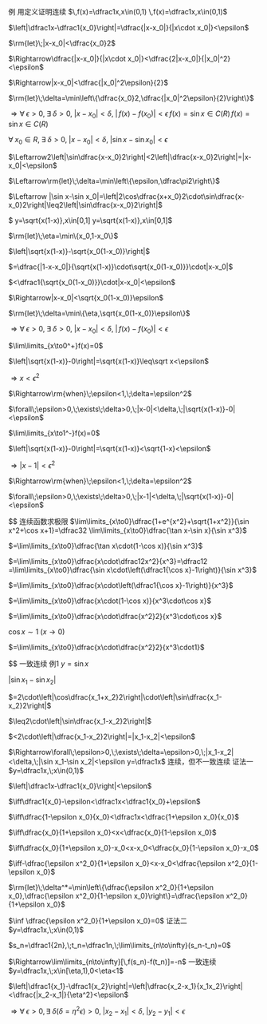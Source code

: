 例
   用定义证明连续
$\,f(x)=\dfrac1x,x\in(0,1)          \,f(x)=\dfrac1x,x\in(0,1)$

$\left|\dfrac1x-\dfrac1{x_0}\right|=\dfrac{|x-x_0|}{|x\cdot x_0|}<\epsilon$

$\rm{let}\;|x-x_0|<\dfrac{x_0}2$

$\Rightarrow\dfrac{|x-x_0|}{|x\cdot x_0|}<\dfrac{2|x-x_0|}{|x_0|^2}<\epsilon$

$\Rightarrow|x-x_0|<\dfrac{|x_0|^2\epsilon}{2}$

$\rm{let}\;\delta=\min\left\{\dfrac{x_0}2,\dfrac{|x_0|^2\epsilon}{2}\right\}$

$\Rightarrow\forall\;\epsilon>0,\;\exists\;\delta>0,\;|x-x_0|<\delta,\;|\,f(x)-f(x_0)|<\epsilon       \,f(x)=\sin x\in C(R)          \,f(x)=\sin x\in C(R)$

$\forall\;x_0\in R,\;\exists\;\delta>0,\;|x-x_0|<\delta,\;|\sin x-\sin x_0|<\epsilon$

$\Leftarrow2\left|\sin\dfrac{x-x_0}2\right|<2\left|\dfrac{x-x_0}2\right|=|x-x_0|<\epsilon$

$\Leftarrow\rm{let}\;\delta=\min\left\{\epsilon,\dfrac\pi2\right\}$

$\Leftarrow |\sin x-\sin x_0|=\left|2\cos\dfrac{x+x_0}2\cdot\sin\dfrac{x-x_0}2\right|\leq2\left|\sin\dfrac{x-x_0}2\right|$

$       y=\sqrt{x(1-x)},x\in[0,1]          y=\sqrt{x(1-x)},x\in[0,1]$

$\rm{let}\;\eta=\min\{x_0,1-x_0\}$

$\left|\sqrt{x(1-x)}-\sqrt{x_0(1-x_0)}\right|$

$=\dfrac{|1-x-x_0|}{\sqrt{x(1-x)}\cdot\sqrt{x_0(1-x_0)}}\cdot|x-x_0|$

$<\dfrac1{\sqrt{x_0(1-x_0)}}\cdot|x-x_0|<\epsilon$

$\Rightarrow|x-x_0|<\sqrt{x_0(1-x_0)}\epsilon$

$\rm{let}\;\delta=\min\{\eta,\sqrt{x_0(1-x_0)}\epsilon\}$

$\Rightarrow\forall\;\epsilon>0,\;\exists\;\delta>0,\;|x-x_0|<\delta,\;|\,f(x)-f(x_0)|<\epsilon$

$\lim\limits_{x\to0^+}f(x)=0$

$\left|\sqrt{x(1-x)}-0\right|=\sqrt{x(1-x)}\leq\sqrt x<\epsilon$

$\Rightarrow x<\epsilon^2$

$\Rightarrow\rm{when}\;\epsilon<1,\;\delta=\epsilon^2$

$\forall\;\epsilon>0,\;\exists\;\delta>0,\;|x-0|<\delta,\;|\sqrt{x(1-x)}-0|<\epsilon$

$\lim\limits_{x\to1^-}f(x)=0$

$\left|\sqrt{x(1-x)}-0\right|=\sqrt{x(1-x)}<\sqrt{1-x}<\epsilon$

$\Rightarrow |x-1|<\epsilon^2$

$\Rightarrow\rm{when}\;\epsilon<1,\;\delta=\epsilon^2$

$\forall\;\epsilon>0,\;\exists\;\delta>0,\;|x-1|<\delta,\;|\sqrt{x(1-x)}-0|<\epsilon$

$$
   连续函数求极限
$\lim\limits_{x\to0}\dfrac{1+e^{x^2}+\sqrt{1+x^2}}{\sin x^2+\cos x+1}=\dfrac32       \lim\limits_{x\to0}\dfrac{\tan x-\sin x}{\sin x^3}$

$=\lim\limits_{x\to0}\dfrac{\tan x\cdot(1-\cos x)}{\sin x^3}$

$=\lim\limits_{x\to0}\dfrac{x\cdot\dfrac12x^2}{x^3}=\dfrac12          =\lim\limits_{x\to0}\dfrac{\sin x\cdot\left(\dfrac1{\cos x}-1\right)}{\sin x^3}$

$=\lim\limits_{x\to0}\dfrac{x\cdot\left(\dfrac1{\cos x}-1\right)}{x^3}$

$=\lim\limits_{x\to0}\dfrac{x\cdot(1-\cos x)}{x^3\cdot\cos x}$

$=\lim\limits_{x\to0}\dfrac{x\cdot\dfrac{x^2}2}{x^3\cdot\cos x}$

$\cos x\sim1\;(x\to0)$

$=\lim\limits_{x\to0}\dfrac{x\cdot\dfrac{x^2}2}{x^3\cdot1}$

$$
   一致连续
      例1
$y=\sin x$

$|\sin x_1-\sin x_2|$

$=2\cdot\left|\cos\dfrac{x_1+x_2}2\right|\cdot\left|\sin\dfrac{x_1-x_2}2\right|$

$\leq2\cdot\left|\sin\dfrac{x_1-x_2}2\right|$

$<2\cdot\left|\dfrac{x_1-x_2}2\right|=|x_1-x_2|<\epsilon$

$\Rightarrow\forall\;\epsilon>0,\;\exists\;\delta=\epsilon>0,\;|x_1-x_2|<\delta,\;|\sin x_1-\sin x_2|<\epsilon       y=\dfrac1x$
         连续，但不一致连续
            证法一
$y=\dfrac1x,\;x\in(0,1)$

$\left|\dfrac1x-\dfrac1{x_0}\right|<\epsilon$

$\iff\dfrac1{x_0}-\epsilon<\dfrac1x<\dfrac1{x_0}+\epsilon$

$\iff\dfrac{1-\epsilon x_0}{x_0}<\dfrac1x<\dfrac{1+\epsilon x_0}{x_0}$

$\iff\dfrac{x_0}{1+\epsilon x_0}<x<\dfrac{x_0}{1-\epsilon x_0}$

$\iff\dfrac{x_0}{1+\epsilon x_0}-x_0<x-x_0<\dfrac{x_0}{1-\epsilon x_0}-x_0$

$\iff-\dfrac{\epsilon x^2_0}{1+\epsilon x_0}<x-x_0<\dfrac{\epsilon x^2_0}{1-\epsilon x_0}$

$\rm{let}\;\delta^*=\min\left\{\dfrac{\epsilon x^2_0}{1+\epsilon x_0},\dfrac{\epsilon x^2_0}{1-\epsilon x_0}\right\}=\dfrac{\epsilon x^2_0}{1+\epsilon x_0}$

$\inf \dfrac{\epsilon x^2_0}{1+\epsilon x_0}=0$
            证法二
$y=\dfrac1x,\;x\in(0,1)$

$s_n=\dfrac1{2n},\;t_n=\dfrac1n,\;\lim\limits_{n\to\infty}(s_n-t_n)=0$

$\Rightarrow\lim\limits_{n\to\infty}[\,f(s_n)-f(t_n)]=-n$
         一致连续
$y=\dfrac1x,\;x\in[\eta,1),0<\eta<1$

$\left|\dfrac1{x_1}-\dfrac1{x_2}\right|=\left|\dfrac{x_2-x_1}{x_1x_2}\right|<\dfrac{|x_2-x_1|}{\eta^2}<\epsilon$

$\Rightarrow\forall\;\epsilon>0,\exists\;\delta(\delta=\eta^2\epsilon)>0,\;|x_2-x_1|<\delta,\;|y_2-y_1|<\epsilon$
